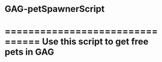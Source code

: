 # GAG-petSpawnerScript
================================
Use this script to get free pets in GAG
================================
